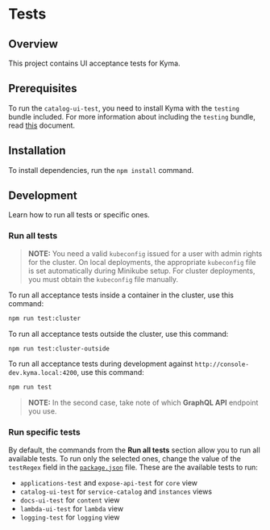 # Tests

## Overview

This project contains UI acceptance tests for Kyma.

## Prerequisites

To run the `catalog-ui-test`, you need to install Kyma with the `testing` bundle included. For more information about including the `testing` bundle, read [this](https://kyma-project.io/docs/master/components/helm-broker/#details-create-addons-repository) document.

## Installation

To install dependencies, run the `npm install` command.

## Development

Learn how to run all tests or specific ones.

### Run all tests

> **NOTE:** You need a valid `kubeconfig` issued for a user with admin rights for the cluster. On local deployments, the appropriate `kubeconfig` file is set automatically during Minikube setup. For cluster deployments, you must obtain the `kubeconfig` file manually.

To run all acceptance tests inside a container in the cluster, use this command:

``` bash
npm run test:cluster
```

To run all acceptance tests outside the cluster, use this command:

``` bash
npm run test:cluster-outside
```

To run all acceptance tests during development against `http://console-dev.kyma.local:4200`, use this command:

``` bash
npm run test
```

> **NOTE:** In the second case, take note of which **GraphQL API** endpoint you use.

### Run specific tests

By default, the commands from the **Run all tests** section allow you to run all available tests. To run only the selected ones, change the value of the `testRegex` field in the [`package.json`](package.json) file. These are the available tests to run:

- `applications-test` and `expose-api-test` for `core` view
- `catalog-ui-test` for `service-catalog` and `instances` views
- `docs-ui-test` for `content` view
- `lambda-ui-test` for `lambda` view
- `logging-test` for `logging` view
